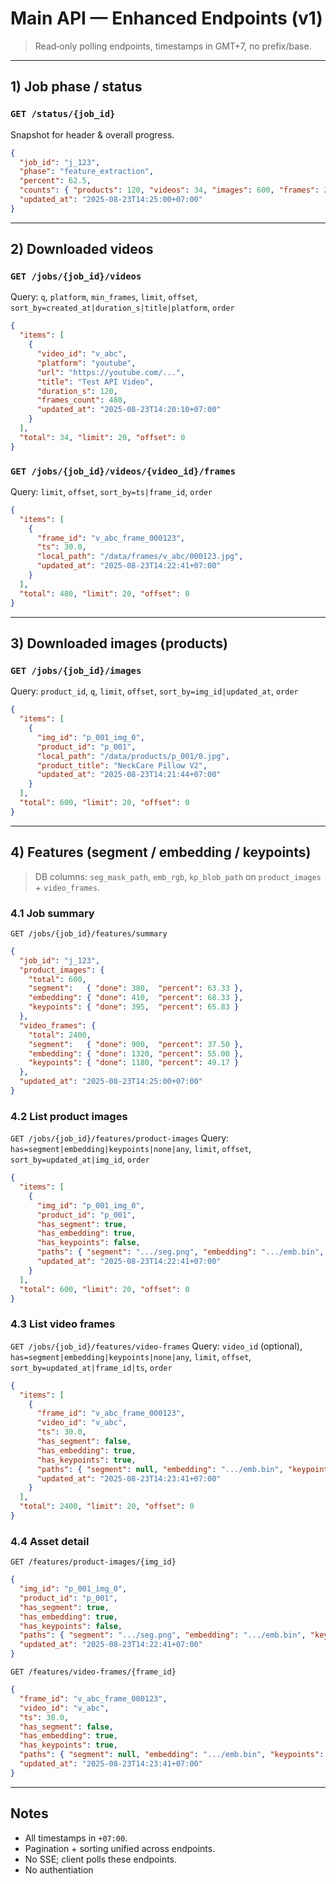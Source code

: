 # Main API — Enhanced Endpoints (v1)

> Read‑only polling endpoints, timestamps in GMT+7, no prefix/base.

---

## 1) Job phase / status

### `GET /status/{job_id}`

Snapshot for header & overall progress.

```json
{
  "job_id": "j_123",
  "phase": "feature_extraction",
  "percent": 62.5,
  "counts": { "products": 120, "videos": 34, "images": 600, "frames": 2400 },
  "updated_at": "2025-08-23T14:25:00+07:00"
}
```

---

## 2) Downloaded videos

### `GET /jobs/{job_id}/videos`

Query: `q`, `platform`, `min_frames`, `limit`, `offset`, `sort_by=created_at|duration_s|title|platform`, `order`

```json
{
  "items": [
    {
      "video_id": "v_abc",
      "platform": "youtube",
      "url": "https://youtube.com/...",
      "title": "Test API Video",
      "duration_s": 120,
      "frames_count": 480,
      "updated_at": "2025-08-23T14:20:10+07:00"
    }
  ],
  "total": 34, "limit": 20, "offset": 0
}
```

### `GET /jobs/{job_id}/videos/{video_id}/frames`

Query: `limit`, `offset`, `sort_by=ts|frame_id`, `order`

```json
{
  "items": [
    {
      "frame_id": "v_abc_frame_000123",
      "ts": 30.0,
      "local_path": "/data/frames/v_abc/000123.jpg",
      "updated_at": "2025-08-23T14:22:41+07:00"
    }
  ],
  "total": 480, "limit": 20, "offset": 0
}
```

---

## 3) Downloaded images (products)

### `GET /jobs/{job_id}/images`

Query: `product_id`, `q`, `limit`, `offset`, `sort_by=img_id|updated_at`, `order`

```json
{
  "items": [
    {
      "img_id": "p_001_img_0",
      "product_id": "p_001",
      "local_path": "/data/products/p_001/0.jpg",
      "product_title": "NeckCare Pillow V2",
      "updated_at": "2025-08-23T14:21:44+07:00"
    }
  ],
  "total": 600, "limit": 20, "offset": 0
}
```

---

## 4) Features (segment / embedding / keypoints)

> DB columns: `seg_mask_path`, `emb_rgb`, `kp_blob_path` on `product_images` + `video_frames`.

### 4.1 Job summary

`GET /jobs/{job_id}/features/summary`

```json
{
  "job_id": "j_123",
  "product_images": {
    "total": 600,
    "segment":   { "done": 380,  "percent": 63.33 },
    "embedding": { "done": 410,  "percent": 68.33 },
    "keypoints": { "done": 395,  "percent": 65.83 }
  },
  "video_frames": {
    "total": 2400,
    "segment":   { "done": 900,  "percent": 37.50 },
    "embedding": { "done": 1320, "percent": 55.00 },
    "keypoints": { "done": 1180, "percent": 49.17 }
  },
  "updated_at": "2025-08-23T14:25:00+07:00"
}
```

### 4.2 List product images

`GET /jobs/{job_id}/features/product-images` Query: `has=segment|embedding|keypoints|none|any`, `limit`, `offset`, `sort_by=updated_at|img_id`, `order`

```json
{
  "items": [
    {
      "img_id": "p_001_img_0",
      "product_id": "p_001",
      "has_segment": true,
      "has_embedding": true,
      "has_keypoints": false,
      "paths": { "segment": ".../seg.png", "embedding": ".../emb.bin", "keypoints": null },
      "updated_at": "2025-08-23T14:22:41+07:00"
    }
  ],
  "total": 600, "limit": 20, "offset": 0
}
```

### 4.3 List video frames

`GET /jobs/{job_id}/features/video-frames` Query: `video_id` (optional), `has=segment|embedding|keypoints|none|any`, `limit`, `offset`, `sort_by=updated_at|frame_id|ts`, `order`

```json
{
  "items": [
    {
      "frame_id": "v_abc_frame_000123",
      "video_id": "v_abc",
      "ts": 30.0,
      "has_segment": false,
      "has_embedding": true,
      "has_keypoints": true,
      "paths": { "segment": null, "embedding": ".../emb.bin", "keypoints": ".../kp.bin" },
      "updated_at": "2025-08-23T14:23:41+07:00"
    }
  ],
  "total": 2400, "limit": 20, "offset": 0
}
```

### 4.4 Asset detail

`GET /features/product-images/{img_id}`

```json
{
  "img_id": "p_001_img_0",
  "product_id": "p_001",
  "has_segment": true,
  "has_embedding": true,
  "has_keypoints": false,
  "paths": { "segment": ".../seg.png", "embedding": ".../emb.bin", "keypoints": null },
  "updated_at": "2025-08-23T14:22:41+07:00"
}
```

`GET /features/video-frames/{frame_id}`

```json
{
  "frame_id": "v_abc_frame_000123",
  "video_id": "v_abc",
  "ts": 30.0,
  "has_segment": false,
  "has_embedding": true,
  "has_keypoints": true,
  "paths": { "segment": null, "embedding": ".../emb.bin", "keypoints": ".../kp.bin" },
  "updated_at": "2025-08-23T14:23:41+07:00"
}
```

---

## Notes

- All timestamps in `+07:00`.
- Pagination + sorting unified across endpoints.
- No SSE; client polls these endpoints.
- No authentiation
